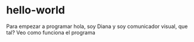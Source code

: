 # hello-world
Para empezar a programar
hola, soy Diana y soy comunicador visual, que tal? 
Veo como funciona el programa
